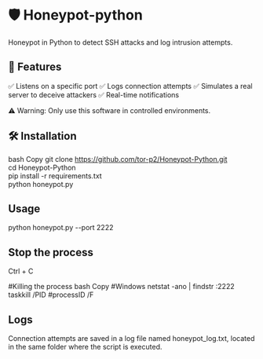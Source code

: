 # 🛡️ Honeypot-python
 Honeypot in Python to detect SSH attacks and log intrusion attempts.

## 🚀  Features
✅ Listens on a specific port
✅ Logs connection attempts
✅ Simulates a real server to deceive attackers
✅ Real-time notifications  

⚠️ Warning: Only use this software in controlled environments.

## 🛠️ Installation
bash
Copy
git clone https://github.com/tor-p2/Honeypot-Python.git  
cd Honeypot-Python  
pip install -r requirements.txt  
python honeypot.py

## Usage

python honeypot.py --port 2222

## Stop the process

Ctrl + C

#Killing the process 
bash
Copy
#Windows
netstat -ano | findstr :2222 
taskkill /PID #processID /F

## Logs
Connection attempts are saved in a log file named honeypot_log.txt, located in the same folder where the script is executed.
